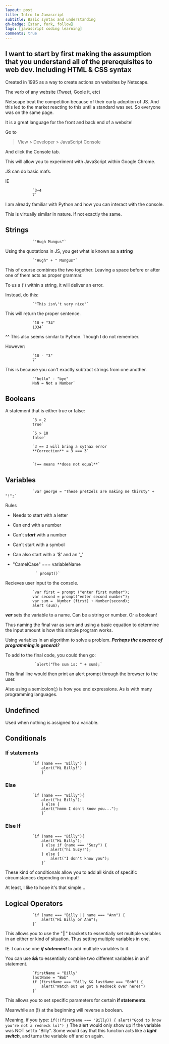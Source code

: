 ```yaml
---
layout: post
title: Intro to Javascript
subtitle: Basic syntax and understanding
gh-badge: [star, fork, follow]
tags: [javascript coding learning]
comments: true
---
```



## I want to start by first making the assumption that you understand all of the prerequisites to web dev. Including HTML & CSS syntax

Created in 1995 as a way to create actions on websites by Netscape.

The verb of any website (Tweet, Goole it, etc)

Netscape beat the competition because of their early adoption of JS. And this led to the market reacting to this until a standard was set. So everyone was on the same page.

It is a great language for the front and back end of a website!

Go to

> View > Developer > JavaScript Console

And click the Console tab.

This will allow you to experiment with JavaScript within Google Chrome.

JS can do basic mafs.

IE

                `3+4
                7`

I am already familiar with Python and how you can interact with the console.

This is virtually similar in nature. If not exactly the same.

## Strings

                `"Hugh Mungus"`

Using the quotations in JS, you get what is known as a **string**

                `"Hugh" + " Mungus"`

This of course combines the two together. Leaving a space before or after one of them acts as proper grammar.

To us a (') within s string, it will deliver an error.

Instead, do this:

                `"This isn\'t very nice"`

This will return the proper sentence.

                `10 + "34"
                1034`

^^ This also seems similar to Python. Though I do not remember.

However:

                `10 - "3"
                7`

This is because you can't exactly subtract strings from one another.

                `"hello" - "bye"
                NaN = Not a Number`

## Booleans

A statement that is either true or false:

                `3 > 2
                true`

                `5 > 10
                false`

                `3 == 3 will bring a sytnax error
                **Correction** = 3 === 3`


                `!== means **does not equal**`

## Variables

                `var george = "These pretzels are making me thirsty" + "!";`

Rules

- Needs to start with a letter
- Can end with a number
- Can't ***start*** with a number
- Can't start with a symbol
- Can also start with a '$' and an '_'
- "CamelCase" === variableName

                ` prompt()`

Recieves user input to the console.

                `var first = prompt ("enter first number");
                var second = prompt("enter second number");
                var sum =  Number (first) + Number(second);
                alert (sum);`

***var*** sets the variable to a name. Can be a string or number. Or a boolean!

Thus naming the final var as sum and using a basic equation to determine the input amount is how this simple program works.

Using variables in an algorithm to solve a problem. ***Perhaps the essence of programming in general?***

To add to the final code, you could then go:

                 `alert("The sum is: " + sum);`

This final line would then print an alert prompt through the browser to the user.

Also using a semicolon(;) is how you end expressions. As is with many programming languages.

## Undefined

Used when nothing is assigned to a variable.

## Conditionals

### If statements

                `if (name === 'Billy') {
                    alert("Hi Billy!')
                    }`

### Else

                `if (name === "Billy"){
                    alert("hi Billy");
                    } else {
                    alert("hmmm I don't know you...");
                    }`

### Else If

                `if (name === "Billy"){
                    alert("Hi Billy");
                    } else if (name === "Suzy") {
                        alert("hi Suzy!");
                    } else {
                        alert("I don't know you");
                    }`

These kind of conditionals allow you to add all kinds of specific circumstances depending on input!

At least, I like to hope it's that simple...

## Logical Operators

                `if (name === "Billy || name === "Ann") {
                    alert("Hi Billy or Ann");
                }`

This allows you to use the "||" brackets to essentially set multiple variables in an either or kind of situation. Thus setting multiple variables in one.

IE. I can use one ***if statement*** to add multiple variables to it.

You can use **&&** to essentially combine two different variables in an if statement.

                `firstName = "Billy"
                lastName = "Bob"
                if (firstName === "Billy && lastName === "Bob") {
                    alert("Watch out we got a Redneck over here!")
                }`

This allows you to set specific parameters for certain **if statements**.

Meanwhile an (**!**) at the beginning will reverse a boolean.

Meaning, if you type:
                `if(!(firstName === "Billy)) {
                alert("Good to know you're not a redneck lol")
                }`
The alert would only show up if the variable was NOT set to "Billy". Some would say that this function acts like a ***light switch***, and turns the variable off and on again.